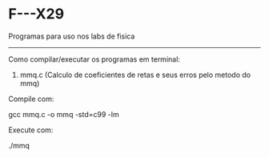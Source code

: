 # F---X29

Programas para uso nos labs de fisica 

----------------------------------------------------------------------------------------------------------------

Como compilar/executar os programas em terminal:

1) mmq.c (Calculo de coeficientes de retas e seus erros pelo metodo do mmq)

Compile com:

gcc mmq.c -o mmq -std=c99 -lm 

Execute com:

./mmq
